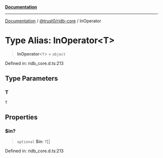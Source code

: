 [**Documentation**](../../../README.md)

***

[Documentation](../../../README.md) / [@trust0/ridb-core](../README.md) / InOperator

# Type Alias: InOperator\<T\>

> **InOperator**\<`T`\> = `object`

Defined in: ridb\_core.d.ts:213

## Type Parameters

### T

`T`

## Properties

### $in?

> `optional` **$in**: `T`[]

Defined in: ridb\_core.d.ts:213
